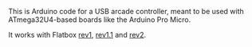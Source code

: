 This is Arduino code for a USB arcade controller, meant to be used with ATmega32U4-based boards like the Arduino Pro Micro.

It works with Flatbox [rev1](../hardware-rev1), [rev1.1](../hardware-rev1.1) and [rev2](../hardware-rev2).

